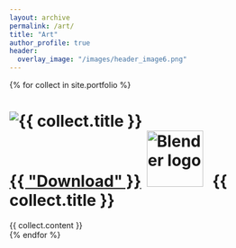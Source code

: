```yaml
---
layout: archive
permalink: /art/
title: "Art"
author_profile: true
header:
  overlay_image: "/images/header_image6.png"
---
```



{% for collect in site.portfolio %}
  <div class="collection">
    <h1><img src="{{ site.url }}{{site.baseurl }}/{{collect.image_path}}" alt="{{ collect.title }}" />  <br>
  <a href="https://github.com/scotttmoen/Art">{{ "Download" }}</a><img src="{{ site.url }}{{site.baseurl }}/images/blenderlogocolor.png" alt="Blender logo" hspace="10" width="100"/>  {{ collect.title }}</h1>
    {{ collect.content }}
  </div>
{% endfor %}
